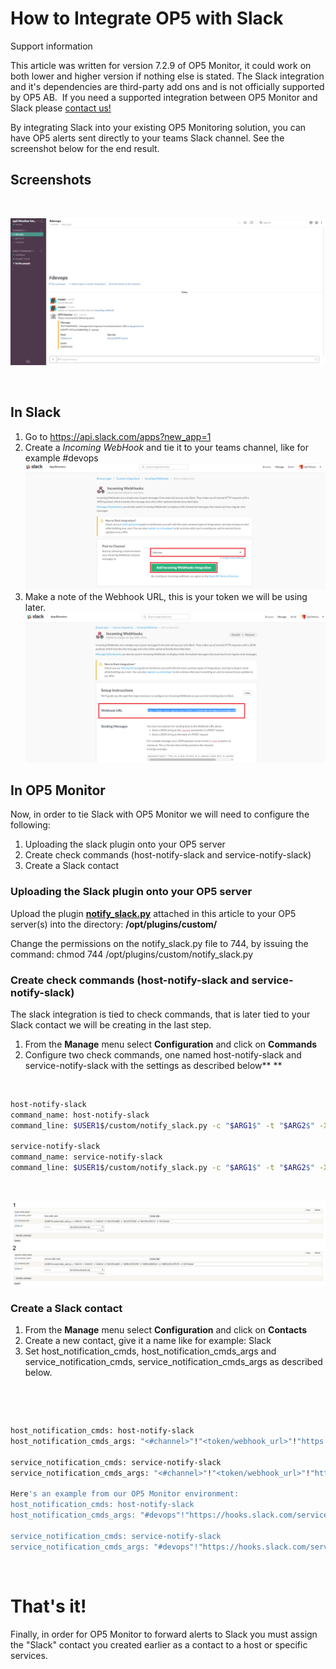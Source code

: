 # How to Integrate OP5 with Slack

Support information

This article was written for version 7.2.9 of OP5 Monitor, it could work on both lower and higher version if nothing else is stated. The Slack integration and it's dependencies are third-party add ons and is not officially supported by OP5 AB.  If you need a supported integration between OP5 Monitor and Slack please [contact us!](https://www.op5.com/about/contact-us/)

By integrating Slack into your existing OP5 Monitoring solution, you can have OP5 alerts sent directly to your teams Slack channel. See the screenshot below for the end result.

## Screenshots

 

![](attachments/18317692/18481450.png)

 

## In Slack

1.  Go to <https://api.slack.com/apps?new_app=1>
2.  Create a *Incoming WebHook* and tie it to your teams channel, like for example \#devops
    ![](attachments/18317692/18481446.png)
3.  Make a note of the Webhook URL, this is your token we will be using later.
    ![](attachments/18317692/18481447.png)

## In OP5 Monitor

Now, in order to tie Slack with OP5 Monitor we will need to configure the following:

1.  Uploading the slack plugin onto your OP5 server
2.  Create check commands (host-notify-slack and service-notify-slack)
3.  Create a Slack contact

### Uploading the Slack plugin onto your OP5 server

Upload the plugin **[notify\_slack.py](attachments/18317692/18481451.py)** attached in this article to your OP5 server(s) into the directory: **/opt/plugins/custom/**

Change the permissions on the notify\_slack.py file to 744, by issuing the command: chmod 744 /opt/plugins/custom/notify\_slack.py

### Create check commands (host-notify-slack and service-notify-slack)

The slack integration is tied to check commands, that is later tied to your Slack contact we will be creating in the last step.

1.  From the **Manage** menu select **Configuration** and click on **Commands**
2.  Configure two check commands, one named host-notify-slack and service-notify-slack with the settings as described below**
    **

 

``` {.bash data-syntaxhighlighter-params="brush: bash; gutter: false; theme: Confluence" data-theme="Confluence" style="brush: bash; gutter: false; theme: Confluence"}
host-notify-slack
command_name: host-notify-slack
command_line: $USER1$/custom/notify_slack.py -c "$ARG1$" -t "$ARG2$" -X "$ARG3$" -H "$HOSTNAME$" -L "$HOSTSTATE$" -m "$HOSTOUTPUT$" -U "OP5 Monitor"

service-notify-slack
command_name: service-notify-slack
command_line: $USER1$/custom/notify_slack.py -c "$ARG1$" -t "$ARG2$" -X "$ARG3$" -H "$HOSTNAME$" -L "$SERVICESTATE$" -S "$SERVICEDESC$" -m "$SERVICEOUTPUT$" -U "OP5 Monitor"
```

 

![](attachments/18317692/18481448.png)

### Create a Slack contact

1.  From the **Manage** menu select **Configuration** and click on **Contacts**
2.  Create a new contact, give it a name like for example: Slack
3.  Set host\_notification\_cmds, host\_notification\_cmds\_args and service\_notification\_cmds, service\_notification\_cmds\_args as described below.

 

 

``` {.bash data-syntaxhighlighter-params="brush: bash; gutter: false; theme: Confluence" data-theme="Confluence" style="brush: bash; gutter: false; theme: Confluence"}
host_notification_cmds: host-notify-slack
host_notification_cmds_args: "<#channel>"!"<token/webhook_url>"!"https://url-to-op5"
 
service_notification_cmds: service-notify-slack
service_notification_cmds_args: "<#channel>"!"<token/webhook_url>"!"https://url-to-op5"
 
Here's an example from our OP5 Monitor environment:
host_notification_cmds: host-notify-slack
host_notification_cmds_args: "#devops"!"https://hooks.slack.com/services/TXXXX/B2XXXX/EflrMrZTNlOKEbXXXXXXR"!"https://demo.op5.com"
 
service_notification_cmds: service-notify-slack
service_notification_cmds_args: "#devops"!"https://hooks.slack.com/services/TXXXX/B2XXXX/EflrMrZTNlOKEbXXXXXXR"!"https://demo.op5.com"
```

 

# **That's it!**

Finally, in order for OP5 Monitor to forward alerts to Slack you must assign the "Slack" contact you created earlier as a contact to a host or specific services.

